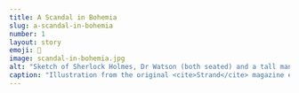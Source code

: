 ```yaml
---
title: A Scandal in Bohemia
slug: a-scandal-in-bohemia
number: 1
layout: story
emoji: 👑
image: scandal-in-bohemia.jpg
alt: "Sketch of Sherlock Holmes, Dr Watson (both seated) and a tall man wearing a mask"
caption: "Illustration from the original <cite>Strand</cite> magazine edition, Sidney Paget, 1891"
---
```


